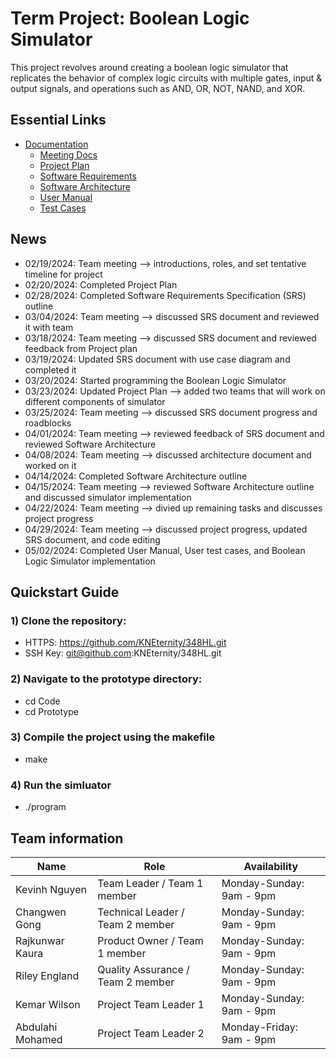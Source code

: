 # Term Project: Boolean Logic Simulator

This project revolves around creating a boolean logic simulator that replicates the behavior of complex logic circuits with multiple gates, input & output signals, and operations such as AND, OR, NOT, NAND, and XOR.

## Essential Links
- [Documentation](docs)
  - [Meeting Docs](docs/meetingLogs)
  - [Project Plan](docs/projectPlans)
  - [Software Requirements](docs/SoftwareRequirementsSpec)
  - [Software Architecture](docs/SoftwareArchitecture)
  - [User Manual](docs/userManual)
  - [Test Cases](docs/TestCases)

## News
- 02/19/2024: Team meeting --> introductions, roles, and set tentative timeline for project
- 02/20/2024: Completed Project Plan
- 02/28/2024: Completed Software Requirements Specification (SRS) outline
- 03/04/2024: Team meeting --> discussed SRS document and reviewed it with team
- 03/18/2024: Team meeting --> discussed SRS document and reviewed feedback from Project plan
- 03/19/2024: Updated SRS document with use case diagram and completed it
- 03/20/2024: Started programming the Boolean Logic Simulator
- 03/23/2024: Updated Project Plan --> added two teams that will work on different components of simulator
- 03/25/2024: Team meeting --> discussed SRS document progress and roadblocks
- 04/01/2024: Team meeting --> reviewed feedback of SRS document and reviewed Software Architecture
- 04/08/2024: Team meeting --> discussed architecture document and worked on it
- 04/14/2024: Completed Software Architecture outline
- 04/15/2024: Team meeting --> reviewed Software Architecture outline and discussed simulator implementation
- 04/22/2024: Team meeting --> divied up remaining tasks and discusses project progress
- 04/29/2024: Team meeting --> discussed project progress, updated SRS document, and code editing
- 05/02/2024: Completed User Manual, User test cases, and Boolean Logic Simulator implementation

## Quickstart Guide
### 1) Clone the repository:
  - HTTPS: https://github.com/KNEternity/348HL.git
  - SSH Key: git@github.com:KNEternity/348HL.git
### 2) Navigate to the prototype directory:
  - cd Code
  - cd Prototype
### 3) Compile the project using the makefile
  - make
### 4) Run the simluator
  - ./program

## Team information
| Name           | Role                               | Availability             |
| -------------- | ---------------------------------- | -------------------------|
| Kevinh Nguyen    | Team Leader / Team 1 member      | Monday-Sunday: 9am - 9pm |
| Changwen Gong    | Technical Leader / Team 2 member | Monday-Sunday: 9am - 9pm |
| Rajkunwar Kaura  | Product Owner / Team 1 member    | Monday-Sunday: 9am - 9pm |         
| Riley England    | Quality Assurance / Team 2 member| Monday-Sunday: 9am - 9pm |          
| Kemar Wilson     | Project Team Leader 1            | Monday-Sunday: 9am - 9pm |   
| Abdulahi Mohamed | Project Team Leader 2            | Monday-Friday: 9am - 9pm |   


